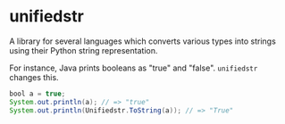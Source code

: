 unifiedstr
==========
A library for several languages which converts various types into strings using
their Python string representation.

For instance, Java prints booleans as "true" and "false". `unifiedstr` changes
this. 
```java
bool a = true;
System.out.println(a); // => "true"
System.out.println(Unifiedstr.ToString(a)); // => "True"
```

